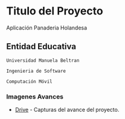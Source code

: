 # Titulo del Proyecto

Aplicación Panaderia Holandesa

## Entidad Educativa

```
Universidad Manuela Beltran
```

```
Ingenieria de Software
```

```
Computación Móvil
```

### Imagenes Avances

* [Drive](https://drive.google.com/drive/folders/1ptDqTNk3zYwBOFjiTUzuBF9a9JgYJMUk) - Capturas del avance del proyecto.